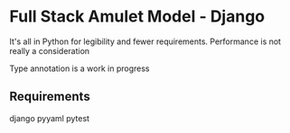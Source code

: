 # Full Stack Amulet Model - Django

It's all in Python for legibility and fewer requirements. Performance is not really a consideration

Type annotation is a work in progress

## Requirements

django
pyyaml
pytest